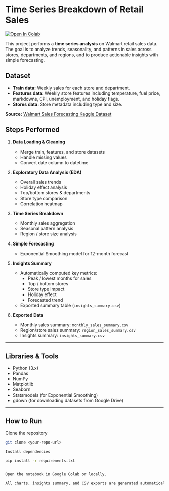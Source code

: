 # Time Series Breakdown of Retail Sales

[![Open In Colab](https://colab.research.google.com/assets/colab-badge.svg)](https://colab.research.google.com/github/<your-username>/<your-repo-name>/blob/main/notebooks/Time_Series_Retail_Sales.ipynb)

This project performs a **time series analysis** on Walmart retail sales data. The goal is to analyze trends, seasonality, and patterns in sales across stores, departments, and regions, and to produce actionable insights with simple forecasting.



## Dataset

- **Train data:** Weekly sales for each store and department.  
- **Features data:** Weekly store features including temperature, fuel price, markdowns, CPI, unemployment, and holiday flags.  
- **Stores data:** Store metadata including type and size.  

**Source:** [Walmart Sales Forecasting Kaggle Dataset](https://www.kaggle.com/c/walmart-recruiting-store-sales-forecasting/data)

>

## Steps Performed

1. **Data Loading & Cleaning**
   - Merge train, features, and store datasets
   - Handle missing values
   - Convert date column to datetime

2. **Exploratory Data Analysis (EDA)**
   - Overall sales trends
   - Holiday effect analysis
   - Top/bottom stores & departments
   - Store type comparison
   - Correlation heatmap

3. **Time Series Breakdown**
   - Monthly sales aggregation
   - Seasonal pattern analysis
   - Region / store size analysis

4. **Simple Forecasting**
   - Exponential Smoothing model for 12-month forecast

5. **Insights Summary**
   - Automatically computed key metrics:
     - Peak / lowest months for sales
     - Top / bottom stores
     - Store type impact
     - Holiday effect
     - Forecasted trend
   - Exported summary table (`insights_summary.csv`)

6. **Exported Data**
   - Monthly sales summary: `monthly_sales_summary.csv`
   - Region/store sales summary: `region_sales_summary.csv`
   - Insights summary: `insights_summary.csv`

---

## Libraries & Tools

- Python (3.x)
- Pandas
- NumPy
- Matplotlib
- Seaborn
- Statsmodels (for Exponential Smoothing)
- gdown (for downloading datasets from Google Drive)

---

## How to Run

Clone the repository
```bash
git clone <your-repo-url>

Install dependencies

pip install -r requirements.txt


Open the notebook in Google Colab or locally.

All charts, insights summary, and CSV exports are generated automatically
